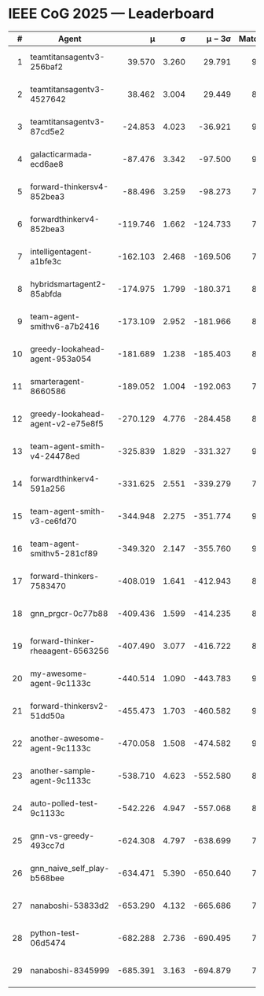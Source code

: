 # IEEE CoG 2025 — Leaderboard

| # | Agent | μ | σ | μ − 3σ | Matches | Updated |
|---:|---|---:|---:|---:|---:|---|
| 1 | teamtitansagentv3-256baf2 | 39.570 | 3.260 | 29.791 | 9400 | 2025-08-20 15:50 |
| 2 | teamtitansagentv3-4527642 | 38.462 | 3.004 | 29.449 | 8594 | 2025-08-20 15:50 |
| 3 | teamtitansagentv3-87cd5e2 | -24.853 | 4.023 | -36.921 | 9586 | 2025-08-20 15:50 |
| 4 | galacticarmada-ecd6ae8 | -87.476 | 3.342 | -97.500 | 9080 | 2025-08-20 15:50 |
| 5 | forward-thinkersv4-852bea3 | -88.496 | 3.259 | -98.273 | 7457 | 2025-08-20 15:50 |
| 6 | forwardthinkerv4-852bea3 | -119.746 | 1.662 | -124.733 | 7303 | 2025-08-20 15:50 |
| 7 | intelligentagent-a1bfe3c | -162.103 | 2.468 | -169.506 | 7392 | 2025-08-20 15:50 |
| 8 | hybridsmartagent2-85abfda | -174.975 | 1.799 | -180.371 | 8258 | 2025-08-20 15:50 |
| 9 | team-agent-smithv6-a7b2416 | -173.109 | 2.952 | -181.966 | 8840 | 2025-08-20 15:50 |
| 10 | greedy-lookahead-agent-953a054 | -181.689 | 1.238 | -185.403 | 8758 | 2025-08-20 15:50 |
| 11 | smarteragent-8660586 | -189.052 | 1.004 | -192.063 | 7959 | 2025-08-20 15:50 |
| 12 | greedy-lookahead-agent-v2-e75e8f5 | -270.129 | 4.776 | -284.458 | 8858 | 2025-08-20 15:50 |
| 13 | team-agent-smith-v4-24478ed | -325.839 | 1.829 | -331.327 | 9702 | 2025-08-20 15:50 |
| 14 | forwardthinkerv4-591a256 | -331.625 | 2.551 | -339.279 | 7719 | 2025-08-20 15:50 |
| 15 | team-agent-smith-v3-ce6fd70 | -344.948 | 2.275 | -351.774 | 9742 | 2025-08-20 15:50 |
| 16 | team-agent-smithv5-281cf89 | -349.320 | 2.147 | -355.760 | 9440 | 2025-08-20 15:50 |
| 17 | forward-thinkers-7583470 | -408.019 | 1.641 | -412.943 | 8280 | 2025-08-20 15:50 |
| 18 | gnn_prgcr-0c77b88 | -409.436 | 1.599 | -414.235 | 8270 | 2025-08-20 15:50 |
| 19 | forward-thinker-rheaagent-6563256 | -407.490 | 3.077 | -416.722 | 8322 | 2025-08-20 15:50 |
| 20 | my-awesome-agent-9c1133c | -440.514 | 1.090 | -443.783 | 9420 | 2025-08-20 15:50 |
| 21 | forward-thinkersv2-51dd50a | -455.473 | 1.703 | -460.582 | 9222 | 2025-08-20 15:50 |
| 22 | another-awesome-agent-9c1133c | -470.058 | 1.508 | -474.582 | 9700 | 2025-08-20 15:50 |
| 23 | another-sample-agent-9c1133c | -538.710 | 4.623 | -552.580 | 8840 | 2025-08-20 15:50 |
| 24 | auto-polled-test-9c1133c | -542.226 | 4.947 | -557.068 | 8520 | 2025-08-20 15:50 |
| 25 | gnn-vs-greedy-493cc7d | -624.308 | 4.797 | -638.699 | 7280 | 2025-08-20 15:50 |
| 26 | gnn_naive_self_play-b568bee | -634.471 | 5.390 | -650.640 | 7420 | 2025-08-20 15:50 |
| 27 | nanaboshi-53833d2 | -653.290 | 4.132 | -665.686 | 7100 | 2025-08-20 15:50 |
| 28 | python-test-06d5474 | -682.288 | 2.736 | -690.495 | 7300 | 2025-08-20 15:50 |
| 29 | nanaboshi-8345999 | -685.391 | 3.163 | -694.879 | 7590 | 2025-08-20 15:50 |
